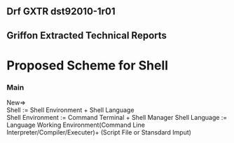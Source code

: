 ## Drf GXTR dst92010-1r01

## Griffon Extracted Technical Reports
# Proposed Scheme for Shell
### Main
New=>  
Shell := Shell Environment + Shell Language  
Shell Environment := Command Terminal + Shell Manager
Shell Language := Language Working Environment(Command Line Interpreter/Compiler/Executer)+ (Script File or Stansdard Imput)
